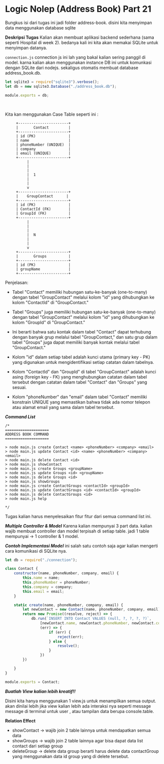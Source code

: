 # Logic Nolep (Address Book) Part 21

Bungkus isi dari tugas ini jadi folder address-book. disini kita menyimpan data menggunakan database sqlite

**Deskripsi Tugas**
Kalian akan membuat aplikasi backend sederhana (sama seperti Hospital di week 2). bedanya kali ini kita akan memakai SQLite untuk menyimpan datanya.

`connection.js`
connection js ini lah yang bakal kalian sering panggil di model.
karna kalian akan menggunakan instance DB ini untuk komunkasi dengan SQLite dari nodejs.
sekaligus otomatis membuat database address_book.db.

```js
let sqlite3 = require("sqlite3").verbose();
let db = new sqlite3.Database("./address_book.db");

module.exports = db;
```
<br/>

Kita kan menggunakan Case Table seperti ini :
```
     +-----------------------+
     |       Contact         |
     +-----------------------+
     | id (PK)               |
     | name                  |
     | phoneNumber (UNIQUE)  |
     | company               |
     | email (UNIQUE)        |
     +-----------------------+
          |
          |
          |
          |  1
          |
          |
          v
     +-----------------------+
     |    GroupContact      |
     +-----------------------+
     | id (PK)               |
     | ContactId (FK)        |
     | GroupId (FK)          |
     +-----------------------+
          |
          |
          |
          |  N
          |
          |
          v
     +-----------------------+
     |       Groups          |
     +-----------------------+
     | id (PK)               |
     | groupName             |
     +-----------------------+
```

Penjelasan:

- Tabel "Contact" memiliki hubungan satu-ke-banyak (one-to-many) dengan tabel "GroupContact" melalui kolom "id" yang dihubungkan ke kolom "ContactId" di "GroupContact."

- Tabel "Groups" juga memiliki hubungan satu-ke-banyak (one-to-many) dengan tabel "GroupContact" melalui kolom "id" yang dihubungkan ke kolom "GroupId" di "GroupContact."

- Ini berarti bahwa satu kontak dalam tabel "Contact" dapat terhubung dengan banyak grup melalui tabel "GroupContact," dan satu grup dalam tabel "Groups" juga dapat memiliki banyak kontak melalui tabel "GroupContact."

- Kolom "id" dalam setiap tabel adalah kunci utama (primary key - PK) yang digunakan untuk mengidentifikasi setiap catatan dalam tabelnya.

- Kolom "ContactId" dan "GroupId" di tabel "GroupContact" adalah kunci asing (foreign key - FK) yang menghubungkan catatan dalam tabel tersebut dengan catatan dalam tabel "Contact" dan "Groups" yang sesuai.

- Kolom "phoneNumber" dan "email" dalam tabel "Contact" memiliki konstrain UNIQUE yang memastikan bahwa tidak ada nomor telepon atau alamat email yang sama dalam tabel tersebut.

***Command List***
```
/*
====================
ADDRESS BOOK COMMAND
====================

> node main.js create Contact <name> <phoneNumber> <company> <email>
> node main.js update Contact <id> <name> <phoneNumber> <company> <email>
> node main.js delete Contact <id>
> node main.js showContact
> node main.js create Groups <groupName>
> node main.js update Groups <id> <groupName>
> node main.js delete Groups <id>
> node main.js showGroups
> node main.js create ContactGroups <contactId> <groupId>
> node main.js update ContactGroups <id> <contactId> <groupId>
> node main.js delete ContactGroups <id> 
> node main.js help

*/
```

Tugas kalian harus menyelesaikan fitur fitur dari semua command list ini.

***Multiple Controller & Model***
Karena kalian mempunyai 3 part data. kalian wajib membuat controller dan model terpisah di setiap table.
jadi 1 table mempunyai -> 1 controller & 1 model.

***Contoh Implementasi Model***
ini salah satu contoh saja agar kalian mengerti cara komunikasi di SQLite nya.

```js
let db = require("./connection");

class Contact {
    constructor(name, phoneNumber, company, email) {
        this.name = name;
        this.phoneNumber = phoneNumber;
        this.company = company;
        this.email = email;
    }

    static create(name, phoneNumber, company, email) {
        let newContact = new Contact(name, phoneNumber, company, email);
        return new Promise((resolve, reject) => {
            db.run(`INSERT INTO Contact VALUES (null, ?, ?, ?, ?)`,
                [newContact.name, newContact.phoneNumber, newContact.company, newContact.email],
                (err) => {
                    if (err) {
                        reject(err);
                    } else {
                        resolve();
                    }
                })
        })

    }
}

module.exports = Contact;
```

***Buatlah View kalian lebih kreatif!!***

Disini kita hanya menggunakan 1 view.js untuk menampilkan semua output. akan dinilai lebih jika view kalian lebih ada interaksi nya seperti message message di terminal untuk user , atau tampilan data berupa console.table.

**Relation Effect**
- showContact ->  wajib join 2 table lainnya untuk mendapatkan semua data
- showGroups -> wajib join 2 table lainnya agar bisa dapat data list contact dari setiap group
- deleteGroup -> delete data group berarti harus delete data contactGroup yang menggunakan data id group yang di delete tersebut.